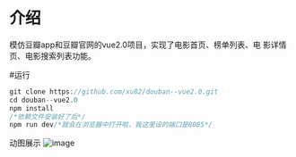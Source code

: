 # 介绍
模仿豆瓣app和豆瓣官网的vue2.0项目，实现了电影首页、榜单列表、电 影详情页、电影搜索列表功能。

#运行
```javascript
git clone https://github.com/xu82/douban--vue2.0.git
cd douban--vue2.0
npm install
/*依赖文件安装好了后*/
npm run dev/*就会在浏览器中打开啦，我这里设的端口是8085*/
```
动图展示
![image](https://github.com/xu82/douban--vue2.0/blob/master/demo.gif)
